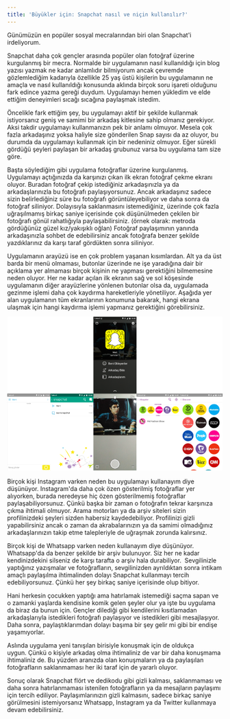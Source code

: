 ```yaml
---
title: 'Büyükler için: Snapchat nasıl ve niçin kullanılır?'
---
```


Günümüzün en popüler sosyal mecralarından biri olan Snapchat'i irdeliyorum.

Snapchat daha çok gençler arasında popüler olan fotoğraf üzerine kurgulanmış bir mecra. Normalde bir uygulamanın nasıl kullanıldığı için blog yazısı yazmak ne kadar anlamlıdır bilmiyorum ancak çevremde gözlemlediğim kadarıyla özellikle 25 yaş üstü kişilerin bu uygulamanın ne amaçla ve nasıl kullanıldığı konusunda aklında birçok soru işareti olduğunu fark edince yazma gereği duydum. Uygulamayı hemen yükledim ve elde ettiğim deneyimleri sıcağı sıcağına paylaşmak istedim.

Öncelikle fark ettiğim şey, bu uygulamayı aktif bir şekilde kullanmak istiyorsanız geniş ve samimi bir arkadaş kitlesine sahip olmanız gerekiyor. Aksi takdir uygulamayı kullanmanızın pek bir anlamı olmuyor. Mesela çok fazla arkadaşınız yoksa haliyle size gönderilen Snap sayısı da az oluyor, bu durumda da uygulamayı kullanmak için bir nedeniniz olmuyor. Eğer sürekli gördüğü şeyleri paylaşan bir arkadaş grubunuz varsa bu uygulama tam size göre.

Başta söylediğim gibi uygulama fotoğraflar üzerine kurgulanmış. Uygulamayı açtığınızda da karşınızı çıkan ilk ekran fotoğraf çekme ekranı oluyor. Buradan fotoğraf çekip istediğiniz arkadaşınızla ya da arkadaşlarınızla bu fotoğrafı paylaşıyorsunuz. Ancak arkadaşınız sadece sizin belirlediğiniz süre bu fotoğrafı görüntüleyebiliyor ve daha sonra da fotoğraf siliniyor. Dolayısıyla saklanmasını istemediğiniz, üzerinde çok fazla uğraşılmamış birkaç saniye içerisinde çok düşünülmeden çekilen bir fotoğrafı gönül rahatlığıyla paylaşabilirsiniz. (örnek olarak: metroda gördüğünüz güzel kız/yakışıklı oğlan) Fotoğraf paylaşımının yanında arkadaşınızla sohbet de edebilirsiniz ancak fotoğrafa benzer şekilde yazdıklarınız da karşı taraf gördükten sonra siliniyor.

Uygulamanın arayüzü ise en çok problem yaşanan kısımlardan. Alt ya da üst barda bir menü olmaması, butonlar üzerinde ne işe yaradığına dair bir açıklama yer almaması birçok kişinin ne yapması gerektiğini bilmemesine neden oluyor. Her ne kadar açılan ilk ekranın sağ ve sol köşesinde uygulamanın diğer arayüzlerine yönlenen butonlar olsa da, uygulamada gezinme işlemi daha çok kaydırma hareketleriyle yönetiliyor. Aşağıda yer alan uygulamanın tüm ekranlarının konumuna bakarak, hangi ekrana ulaşmak için hangi kaydırma işlemi yapmanız gerektiğini görebilirsiniz.

![Snapchat](/uploads/snapchat.png)

Birçok kişi Instagram varken neden bu uygulamayı kullanayım diye düşünüyor. Instagram'da daha çok özen gösterilmiş fotoğraflar yer alıyorken, burada neredeyse hiç özen gösterilmemiş fotoğraflar paylaşabiliyorsunuz. Çünkü başka bir zaman o fotoğrafın tekrar karşınıza çıkma ihtimali olmuyor. Arama motorları ya da arşiv siteleri sizin profilinizdeki şeyleri sizden habersiz kaydedebiliyor. Profilinizi gizli yapabilirsiniz ancak o zaman da akrabalarınızın ya da samimi olmadığınız arkadaşlarınızın takip etme talepleriyle de uğraşmak zorunda kalırsınız.

Birçok kişi de Whatsapp varken neden kullanayım diye düşünüyor. Whatsapp'da da benzer şekilde bir arşiv bulunuyor. Siz her ne kadar kendinizdekini silseniz de karşı tarafta o arşiv hala durabiliyor.  Sevgilinizle yaptığınız yazışmalar ve fotoğrafların, sevgilinizden ayrıldıktan sonra intikam amaçlı paylaşılma ihtimalinden dolayı Snapchat kullanmayı tercih edebiliyorsunuz. Çünkü her şey birkaç saniye içerisinde olup bitiyor.

Hani herkesin çocukken yaptığı ama hatırlamak istemediği saçma sapan ve o zamanki yaşlarda kendisine komik gelen şeyler olur ya işte bu uygulama da biraz da bunun için. Gençler dilediği gibi kendilerini kısıtlamadan arkadaşlarıyla istedikleri fotoğrafı paylaşıyor ve istedikleri gibi mesajlaşıyor. Daha sonra, paylaştıklarımdan dolayı başıma bir şey gelir mi gibi bir endişe yaşamıyorlar.

Aslında uygulama yeni tanışılan birisiyle konuşmak için de oldukça uygun. Çünkü o kişiyle arkadaş olma ihtimaliniz de var bir daha konuşmama ihtimaliniz de. Bu yüzden aranızda olan konuşmaların ya da paylaşılan fotoğrafların saklanmaması her iki taraf için de yararlı oluyor.

Sonuç olarak Snapchat flört ve dedikodu gibi gizli kalması, saklanmaması ve daha sonra hatırlanmaması istenilen fotoğrafların ya da mesajların paylaşımı için tercih ediliyor. Paylaşımlarınızın gizli kalmasını, sadece birkaç saniye görülmesini istemiyorsanız Whatsapp, Instagram ya da Twitter kullanmaya devam edebilirsiniz.
